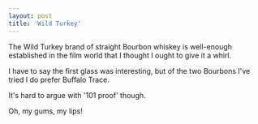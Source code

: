 ```yaml
---
layout: post
title: 'Wild Turkey'
---
```


The Wild Turkey brand of straight Bourbon whiskey is well-enough established in the film world that I thought I ought to give it a whirl.

I have to say the first glass was interesting, but of the two Bourbons I've tried I do prefer Buffalo Trace.

It's hard to argue with '101 proof' though.

Oh, my gums, my lips!


